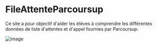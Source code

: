 # FileAttenteParcoursup

Ce site a pour objectif d'aider les élèves à comprendre les différentes données de liste d'attentes et d'appel fournies par Parcoursup.

![image](https://github.com/DegrangeM/FileAttenteParcoursup/assets/53106394/0191bda5-a5fd-4740-b262-f972b9ce70ee)
